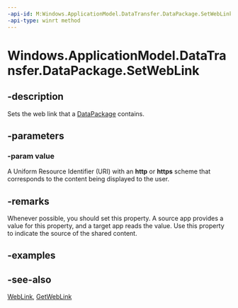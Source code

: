 ```yaml
---
-api-id: M:Windows.ApplicationModel.DataTransfer.DataPackage.SetWebLink(Windows.Foundation.Uri)
-api-type: winrt method
---
```


<!-- Method syntax
public void SetWebLink(Windows.Foundation.Uri value)
-->

# Windows.ApplicationModel.DataTransfer.DataPackage.SetWebLink

## -description
Sets the web link that a [DataPackage](datapackage.md) contains.

## -parameters
### -param value
A Uniform Resource Identifier (URI) with an **http** or **https** scheme that corresponds to the content being displayed to the user.

## -remarks
Whenever possible, you should set this property. A source app provides a value for this property, and a target app reads the value. Use this property to indicate the source of the shared content.

## -examples

## -see-also
[WebLink](standarddataformats_weblink.md), [GetWebLink](datapackageview_getweblinkasync_1792258175.md)